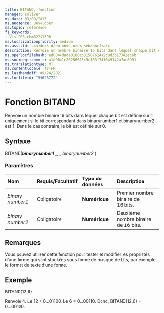 ```yaml
---
title: BITAND, fonction
manager: soliver
ms.date: 03/09/2015
ms.audience: Developer
ms.topic: reference
f1_keywords:
- Vis_DSS.chm82251398
ms.localizationpriority: medium
ms.assetid: c437de23-d2e0-469d-62e6-8eb8b8cfea5c
description: Renvoie un nombre binaire 16 bits dans lequel chaque bit est définie sur 1 uniquement si le bit correspondant dans binarynumber1 et binarynumber2 est 1. Dans le cas contraire, le bit est définie sur 0.
ms.openlocfilehash: ed0844dada0160cd8150762482c8d3b17742ec6b
ms.sourcegitcommit: a1d9041c20256616c9c183f7d1049142a7ac6991
ms.translationtype: MT
ms.contentlocale: fr-FR
ms.lasthandoff: 09/24/2021
ms.locfileid: "59628772"
---
```

# <a name="bitand-function"></a>Fonction BITAND

Renvoie un nombre binaire 16 bits dans lequel chaque bit est définie sur 1 uniquement si le bit correspondant dans binarynumber1 et binarynumber2 est 1. Dans le cas contraire, le bit est définie sur 0. 
  
## <a name="syntax"></a>Syntaxe

BITAND(***binarynumber1** _, _ *_binarynumber2_** ) 
  
### <a name="parameters"></a>Paramètres

|**Nom**|**Requis/Facultatif**|**Type de données**|**Description**|
|:-----|:-----|:-----|:-----|
| _binary number1_ <br/> |Obligatoire  <br/> |**Numérique** <br/> |Premier nombre binaire de 16 bits.  <br/> |
| _binary number2_ <br/> |Obligatoire  <br/> |**Numérique** <br/> |Deuxième nombre binaire de 16 bits.  <br/> |
   
## <a name="remarks"></a>Remarques

Vous pouvez utiliser cette fonction pour tester et modifier les propriétés d’une forme qui sont stockées sous forme de masque de bits, par exemple, le format de texte d’une forme.
  
## <a name="example"></a>Exemple

BITAND(12,6)
  
Renvoie 4. Le 12 = 0...01100. Le 6 = 0...00110. Donc, BITAND(12,6) = 0...00100.
  

